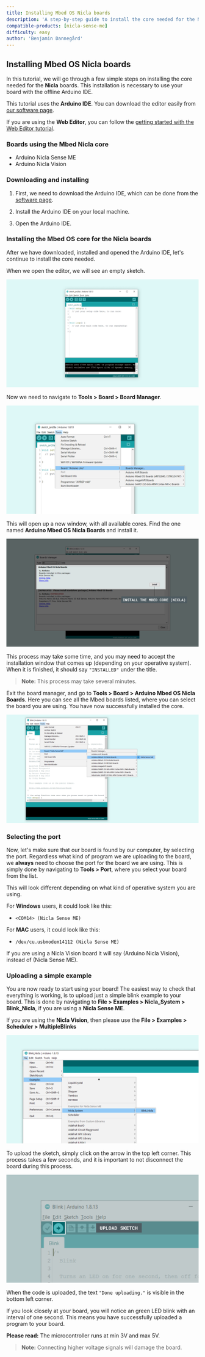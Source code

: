 ```yaml
---
title: Installing Mbed OS Nicla boards
description: 'A step-by-step guide to install the core needed for the Nicla board.'
compatible-products: [nicla-sense-me]
difficulty: easy
author: 'Benjamin Dannegård'
---
```


## Installing Mbed OS Nicla boards

In this tutorial, we will go through a few simple steps on installing the core needed for the **Nicla** boards. This installation is necessary to use your board with the offline Arduino IDE.

This tutorial uses the **Arduino IDE**. You can download the editor easily from [our software page](https://www.arduino.cc/en/software).

If you are using the **Web Editor**, you can follow the [getting started with the Web Editor tutorial](/cloud/web-editor/tutorials/getting-started/getting-started-web-editor).

### Boards using the Mbed Nicla core

- Arduino Nicla Sense ME
- Arduino Nicla Vision

### Downloading and installing

1. First, we need to download the Arduino IDE, which can be done from the [software page](https://www.arduino.cc/en/software).

2. Install the Arduino IDE on your local machine.

3. Open the Arduino IDE.

### Installing the Mbed OS core for the Nicla boards

After we have downloaded, installed and opened the Arduino IDE, let's continue to install the core needed.

When we open the editor, we will see an empty sketch.

![An empty Arduino IDE sketch window.](assets/install_mbed_nicla_img01.png)

Now we need to navigate to **Tools > Board > Board Manager**.

![Selecting board manager.](assets/install_mbed_nicla_img04.png)

This will open up a new window, with all available cores. Find the one named **Arduino Mbed OS Nicla Boards** and install it.

![List of cores.](assets/install_mbed_nicla_img05.png)

This process may take some time, and you may need to accept the installation window that comes up (depending on your operative system). When it is finished, it should say `"INSTALLED"` under the title.

>**Note:** This process may take several minutes.

Exit the board manager, and go to **Tools > Board > Arduino Mbed OS Nicla Boards**. Here you can see all the Mbed boards listed, where you can select the board you are using. You have now successfully installed the core.

![List of available boards.](assets/install_mbed_nicla_img06.png)

### Selecting the port

Now, let's make sure that our board is found by our computer, by selecting the port. Regardless what kind of program we are uploading to the board, we **always** need to choose the port for the board we are using. This is simply done by navigating to **Tools > Port**, where you select your board from the list.

This will look different depending on what kind of operative system you are using.

For **Windows** users, it could look like this:

- `<COM14> (Nicla Sense ME)`

For **MAC** users, it could look like this:

- `/dev/cu.usbmodem14112 (Nicla Sense ME)`

If you are using a Nicla Vision board it will say (Arduino Nicla Vision), instead of (Nicla Sense ME).

### Uploading a simple example

You are now ready to start using your board! The easiest way to check that everything is working, is to upload just a simple blink example to your board. This is done by navigating to **File > Examples > Nicla_System > Blink_Nicla**, if you are using a **Nicla Sense ME**.

If you are using the **Nicla Vision**, then please use the **File > Examples > Scheduler > MultipleBlinks**

![Selecting the blink example.](assets/install_mbed_nicla_img07.png)

To upload the sketch, simply click on the arrow in the top left corner. This process takes a few seconds, and it is important to not disconnect the board during this process.

![Uploading the sketch.](assets/install_mbed_nicla_img08.png)

When the code is uploaded, the text `"Done uploading."` is visible in the bottom left corner.

If you look closely at your board, you will notice an green LED blink with an interval of one second. This means you have successfully uploaded a program to your board.

**Please read:** The microcontroller runs at min 3V and max 5V.
>**Note:** Connecting higher voltage signals will damage the board.